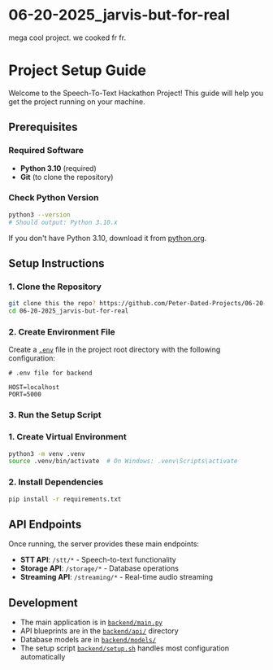 # 06-20-2025_jarvis-but-for-real
mega cool project. we cooked fr fr.

# Project Setup Guide

Welcome to the Speech-To-Text Hackathon Project! This guide will help you get the project running on your machine.

## Prerequisites

### Required Software
- **Python 3.10** (required)
- **Git** (to clone the repository)

### Check Python Version
```bash
python3 --version
# Should output: Python 3.10.x
```

If you don't have Python 3.10, download it from [python.org](https://www.python.org/downloads/).

## Setup Instructions

### 1. Clone the Repository
```bash
git clone this the repo? https://github.com/Peter-Dated-Projects/06-20-2025_jarvis-but-for-real
cd 06-20-2025_jarvis-but-for-real
```

### 2. Create Environment File
Create a [`.env`](.env) file in the project root directory with the following configuration:

```env
# .env file for backend

HOST=localhost
PORT=5000

```

### 3. Run the Setup Script


### 1. Create Virtual Environment
```bash
python3 -m venv .venv
source .venv/bin/activate  # On Windows: .venv\Scripts\activate
```

### 2. Install Dependencies
```bash
pip install -r requirements.txt
```


## API Endpoints

Once running, the server provides these main endpoints:

- **STT API**: `/stt/*` - Speech-to-text functionality
- **Storage API**: `/storage/*` - Database operations
- **Streaming API**: `/streaming/*` - Real-time audio streaming


## Development

- The main application is in [`backend/main.py`](backend/main.py)
- API blueprints are in the [`backend/api/`](backend/api/) directory
- Database models are in [`backend/models/`](backend/models/)
- The setup script [`backend/setup.sh`](backend/setup.sh) handles most configuration automatically
